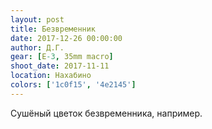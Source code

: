 ```yaml
---
layout: post
title: Безвременник
date: 2017-12-26 00:00:00
author: Д.Г.
gear: [E-3, 35mm macro]
shoot_date: 2017-11-11
location: Нахабино
colors: ['1c0f15', '4e2145']
---
```

Сушёный цветок безвременника, например.
